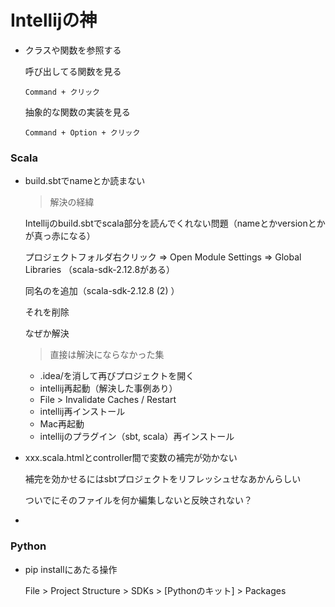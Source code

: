 # Intellijの神

- クラスや関数を参照する

    呼び出してる関数を見る

    `Command + クリック`

    抽象的な関数の実装を見る

    `Command + Option + クリック`

### Scala

- build.sbtでnameとか読まない

    > 解決の経緯

    Intellijのbuild.sbtでscala部分を読んでくれない問題（nameとかversionとかが真っ赤になる）

    プロジェクトフォルダ右クリック => Open Module Settings => Global Libraries
    （scala-sdk-2.12.8がある）

    同名のを追加（scala-sdk-2.12.8 (2) ）

    それを削除

    なぜか解決

    > 直接は解決にならなかった集

    - .idea/を消して再びプロジェクトを開く
    - intellij再起動（解決した事例あり）
    - File > Invalidate Caches / Restart
    - intellij再インストール
    - Mac再起動
    - intellijのプラグイン（sbt, scala）再インストール
- xxx.scala.htmlとcontroller間で変数の補完が効かない

    補完を効かせるにはsbtプロジェクトをリフレッシュせなあかんらしい

    ついでにそのファイルを何か編集しないと反映されない？

- 

### Python

- pip installにあたる操作

    File > Project Structure > SDKs > [Pythonのキット] > Packages